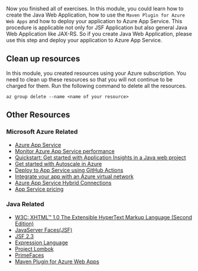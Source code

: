 Now you finished all of exercises. In this module, you could learn how to create the Java Web Application, how to use the `Maven Plugin for Azure Web Apps` and how to deploy your application to Azure App Service. This procedure is applicable not only for JSF Application but also general Java Web Application like JAX-RS. So if you create Java Web Application, please use this step and deploy your application to Azure App Service.

## Clean up resources

In this module, you created resources using your Azure subscription. You need to clean up these resources so that you will not continue to be charged for them. Run the following command to delete all the resources.

```azurecli
az group delete --name <name of your resource>
```

## Other Resources

### Microsoft Azure Related

* [Azure App Service](https://docs.microsoft.com/azure/app-service/)
* [Monitor Azure App Service performance](https://docs.microsoft.com/en-us/azure/azure-monitor/app/azure-web-apps?tabs=java)
* [Quickstart: Get started with Application Insights in a Java web project](https://docs.microsoft.com/azure/azure-monitor/app/java-get-started?tabs=maven)
* [Get started with Autoscale in Azure](https://docs.microsoft.com/azure/azure-monitor/platform/autoscale-get-started)
* [Deploy to App Service using GitHub Actions](https://docs.microsoft.com/azure/app-service/deploy-github-actions?tabs=userlevel)
* [Integrate your app with an Azure virtual network](https://docs.microsoft.com/azure/app-service/web-sites-integrate-with-vnet)
* [Azure App Service Hybrid Connections](https://docs.microsoft.com/azure/app-service/app-service-hybrid-connections)
* [App Service pricing](https://azure.microsoft.com/pricing/details/app-service/linux/)

### Java Related

* [W3C: XHTML™ 1.0 The Extensible HyperText Markup Language (Second Edition)](http://www.w3.org/TR/xhtml1/#a_dtd_XHTML-1.0-Transitional)
* [JavaServer Faces(JSF)](http://www.javaserverfaces.org/)
* [JSF 2.3](https://jakarta.ee/specifications/faces/2.3/)
* [Expression Language](https://jakarta.ee/specifications/expression-language/3.0/)
* [Project Lombok](https://projectlombok.org/)
* [PrimeFaces](https://www.primefaces.org/documentation/)
* [Maven Plugin for Azure Web Apps](https://github.com/microsoft/azure-maven-plugins)
